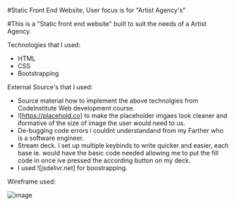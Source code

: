 #Static Front End Website, User focus is for "Artist Agency's" 

#This is a "Static front end website" built to suit the needs of a Artist Agency.

Technologies that I used:
* HTML
* CSS
* Bootstrapping

External Source's that I used:

* Source material how to implement the above technolgies from CodeInstitute Web development course.
* ![https://placehold.co] to make the placeholder imgaes look cleaner and iformative of the size of image the user would need to us.
* De-bugging code errors i couldnt understandand from my Farther who is a software engineer.
* Stream deck. I set up multiple keybinds to write quicker and easier, each base ie. <a> would have the basic code needed allowing me to put the fill code in once ive pressed the according button on my deck.
* I used ![jsdelivr.net] for boostrapping. 


Wireframe used:

![image](https://github.com/user-attachments/assets/568d5099-4824-4beb-adab-a988b106a967)
